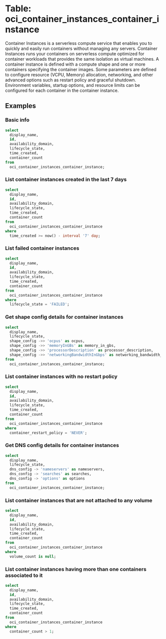 # Table: oci_container_instances_container_instance

Container Instances is a serverless compute service that enables you to quickly and easily run containers without managing any servers. Container Instances runs your containers on serverless compute optimized for container workloads that provides the same isolation as virtual machines. A container instance is defined with a compute shape and one or more containers specifying the container images. Some parameters are defined to configure resource (VCPU, Memory) allocation, networking, and other advanced options such as restart policy and graceful shutdown. Environment variables, startup options, and resource limits can be configured for each container in the container instance.

## Examples

### Basic info

```sql
select
  display_name,
  id,
  availability_domain,
  lifecycle_state,
  time_created,
  container_count
from
  oci_container_instances_container_instance;
```

### List container instances created in the last 7 days

```sql
select
  display_name,
  id,
  availability_domain,
  lifecycle_state,
  time_created,
  container_count
from
  oci_container_instances_container_instance
where
  time_created >= now() - interval '7' day;
```

### List failed container instances

```sql
select
  display_name,
  id,
  availability_domain,
  lifecycle_state,
  time_created,
  container_count
from
  oci_container_instances_container_instance
where
  lifecycle_state = 'FAILED';
```

### Get shape config details for container instances

```sql
select
  display_name,
  lifecycle_state,
  shape_config ->> 'ocpus' as ocpus,
  shape_config ->> 'memoryInGBs' as memory_in_gbs,
  shape_config ->> 'processorDescription' as processor_description,
  shape_config ->> 'networkingBandwidthInGbps' as networking_bandwidth_in_gbps
from
  oci_container_instances_container_instance;
```

### List container instances with no restart policy

```sql
select
  display_name,
  id,
  availability_domain,
  lifecycle_state,
  time_created,
  container_count
from
  oci_container_instances_container_instance
where
  container_restart_policy = 'NEVER';
```

### Get DNS config details for container instances

```sql
select
  display_name,
  lifecycle_state,
  dns_config -> 'nameservers' as nameservers,
  dns_config -> 'searches' as searches,
  dns_config -> 'options' as options
from
  oci_container_instances_container_instance;
```

### List container instances that are not attached to any volume

```sql
select
  display_name,
  id,
  availability_domain,
  lifecycle_state,
  time_created,
  container_count
from
  oci_container_instances_container_instance
where
  volume_count is null;
```

### List container instances having more than one containers associated to it

```sql
select
  display_name,
  id,
  availability_domain,
  lifecycle_state,
  time_created,
  container_count
from
  oci_container_instances_container_instance
where
  container_count > 1;
```